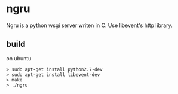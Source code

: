 # ngru

Ngru is a python wsgi server writen in C. Use libevent's http library.

## build

on ubuntu

```
> sudo apt-get install python2.7-dev
> sudo apt-get install libevent-dev
> make
> ./ngru
```
